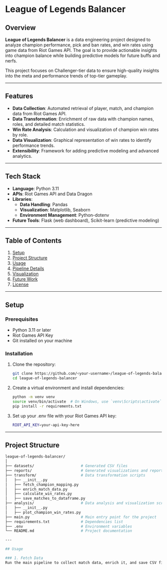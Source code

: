 # League of Legends Balancer

## Overview
**League of Legends Balancer** is a data engineering project designed to analyze champion performance, pick and ban rates, and win rates using game data from Riot Games API. The goal is to provide actionable insights into champion balance while building predictive models for future buffs and nerfs.

This project focuses on Challenger-tier data to ensure high-quality insights into the meta and performance trends of top-tier gameplay.

---

## Features
- **Data Collection**: Automated retrieval of player, match, and champion data from Riot Games API.
- **Data Transformation**: Enrichment of raw data with champion names, roles, and detailed match statistics.
- **Win Rate Analysis**: Calculation and visualization of champion win rates by role.
- **Data Visualization**: Graphical representation of win rates to identify performance trends.
- **Extensibility**: Framework for adding predictive modeling and advanced analytics.

---

## Tech Stack
- **Language**: Python 3.11
- **APIs**: Riot Games API and Data Dragon
- **Libraries**:
  - **Data Handling**: Pandas
  - **Visualization**: Matplotlib, Seaborn
  - **Environment Management**: Python-dotenv
- **Future Tools**: Flask (web dashboard), Scikit-learn (predictive modeling)

---

## Table of Contents
1. [Setup](#setup)
2. [Project Structure](#project-structure)
3. [Usage](#usage)
4. [Pipeline Details](#pipeline-details)
5. [Visualization](#visualization)
6. [Future Work](#future-work)
7. [License](#license)

---

## Setup

### Prerequisites
- Python 3.11 or later
- Riot Games API Key
- Git installed on your machine

### Installation
1. Clone the repository:
   ```bash
   git clone https://github.com/<your-username>/league-of-legends-balancer.git
   cd league-of-legends-balancer
2. Create a virtual environment and install dependencies:
   ```bash
   python -m venv venv
   source venv/bin/activate  # On Windows, use `venv\Scripts\activate`
   pip install -r requirements.txt
3. Set up your .env file with your Riot Games API key:
   ```bash
   RIOT_API_KEY=your-api-key-here

---

## Project Structure
   ```bash
   league-of-legends-balancer/
   │
   ├── datasets/                     # Generated CSV files
   ├── reports/                      # Generated visualizations and reports
   ├── transform/                    # Data transformation scripts
   │   ├── __init__.py
   │   ├── fetch_champion_mapping.py
   │   ├── enrich_match_data.py
   │   ├── calculate_win_rates.py
   │   ├── save_matches_to_dataframe.py
   ├── analysis/                     # Data analysis and visualization scripts
   │   ├── __init__.py
   │   ├── plot_champion_win_rates.py
   ├── main.py                       # Main entry point for the project
   ├── requirements.txt              # Dependencies list
   ├── .env                          # Environment variables
   └── README.md                     # Project documentation

---

## Usage

### 1. Fetch Data
Run the main pipeline to collect match data, enrich it, and save CSV files:


